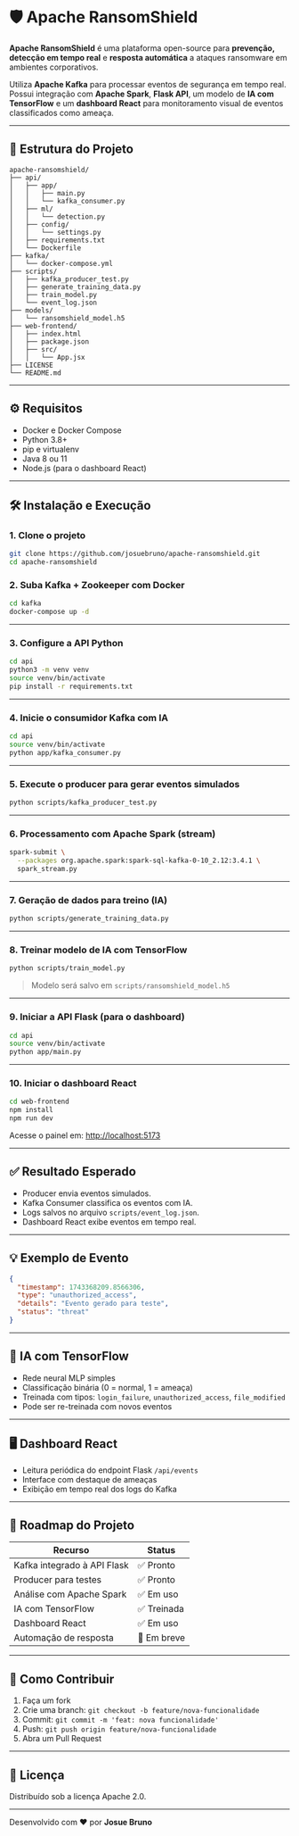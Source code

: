 # 🛡️ Apache RansomShield

**Apache RansomShield** é uma plataforma open-source para **prevenção, detecção em tempo real** e **resposta automática** a ataques ransomware em ambientes corporativos.

Utiliza **Apache Kafka** para processar eventos de segurança em tempo real.  
Possui integração com **Apache Spark**, **Flask API**, um modelo de **IA com TensorFlow** e um **dashboard React** para monitoramento visual de eventos classificados como ameaça.

---

## 📁 Estrutura do Projeto

```
apache-ransomshield/
├── api/
│   ├── app/
│   │   ├── main.py
│   │   └── kafka_consumer.py
│   ├── ml/
│   │   └── detection.py
│   ├── config/
│   │   └── settings.py
│   ├── requirements.txt
│   └── Dockerfile
├── kafka/
│   └── docker-compose.yml
├── scripts/
│   ├── kafka_producer_test.py
│   ├── generate_training_data.py
│   ├── train_model.py
│   └── event_log.json
├── models/
│   └── ransomshield_model.h5
├── web-frontend/
│   ├── index.html
│   ├── package.json
│   ├── src/
│   │   └── App.jsx
├── LICENSE
└── README.md
```

---

## ⚙️ Requisitos

- Docker e Docker Compose
- Python 3.8+
- pip e virtualenv
- Java 8 ou 11
- Node.js (para o dashboard React)

---

## 🛠️ Instalação e Execução

### 1. Clone o projeto

```bash
git clone https://github.com/josuebruno/apache-ransomshield.git
cd apache-ransomshield
```

### 2. Suba Kafka + Zookeeper com Docker

```bash
cd kafka
docker-compose up -d
```

---

### 3. Configure a API Python

```bash
cd api
python3 -m venv venv
source venv/bin/activate
pip install -r requirements.txt
```

---

### 4. Inicie o consumidor Kafka com IA

```bash
cd api
source venv/bin/activate
python app/kafka_consumer.py
```

---

### 5. Execute o producer para gerar eventos simulados

```bash
python scripts/kafka_producer_test.py
```

---

### 6. Processamento com Apache Spark (stream)

```bash
spark-submit \
  --packages org.apache.spark:spark-sql-kafka-0-10_2.12:3.4.1 \
  spark_stream.py
```

---

### 7. Geração de dados para treino (IA)

```bash
python scripts/generate_training_data.py
```

---

### 8. Treinar modelo de IA com TensorFlow

```bash
python scripts/train_model.py
```

> Modelo será salvo em `scripts/ransomshield_model.h5`

---

### 9. Iniciar a API Flask (para o dashboard)

```bash
cd api
source venv/bin/activate
python app/main.py
```

---

### 10. Iniciar o dashboard React

```bash
cd web-frontend
npm install
npm run dev
```

Acesse o painel em: [http://localhost:5173](http://localhost:5173)

---

## ✅ Resultado Esperado

- Producer envia eventos simulados.
- Kafka Consumer classifica os eventos com IA.
- Logs salvos no arquivo `scripts/event_log.json`.
- Dashboard React exibe eventos em tempo real.

---

## 💡 Exemplo de Evento

```json
{
  "timestamp": 1743368209.8566306,
  "type": "unauthorized_access",
  "details": "Evento gerado para teste",
  "status": "threat"
}
```

---

## 🧠 IA com TensorFlow

- Rede neural MLP simples
- Classificação binária (0 = normal, 1 = ameaça)
- Treinada com tipos: `login_failure`, `unauthorized_access`, `file_modified`
- Pode ser re-treinada com novos eventos

---

## 🖥️ Dashboard React

- Leitura periódica do endpoint Flask `/api/events`
- Interface com destaque de ameaças
- Exibição em tempo real dos logs do Kafka

---

## 🧭 Roadmap do Projeto

| Recurso                      | Status        |
|------------------------------|---------------|
| Kafka integrado à API Flask | ✅ Pronto
| Producer para testes         | ✅ Pronto
| Análise com Apache Spark     | ✅ Em uso
| IA com TensorFlow            | ✅ Treinada
| Dashboard React              | ✅ Em uso
| Automação de resposta        | 🚨 Em breve

---

## 🤝 Como Contribuir

1. Faça um fork
2. Crie uma branch: `git checkout -b feature/nova-funcionalidade`
3. Commit: `git commit -m 'feat: nova funcionalidade'`
4. Push: `git push origin feature/nova-funcionalidade`
5. Abra um Pull Request

---

## 📜 Licença

Distribuído sob a licença Apache 2.0.

---

Desenvolvido com ❤️ por **Josue Bruno**
